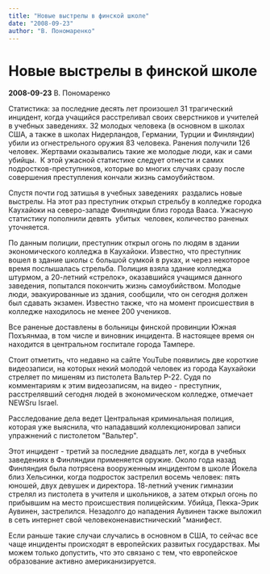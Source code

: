 ```yaml
---
title: "Новые выстрелы в финской школе"
date: "2008-09-23"
author: "В. Пономаренко"
---
```


# Новые выстрелы в финской школе

**2008-09-23** В. Пономаренко

Статистика: за последние десять лет произошел 31 трагический инцидент, когда учащийся расстреливал своих сверстников и учителей в учебных заведениях. 32 молодых человека (в основном в школах США, а также в школах Нидерландов, Германии, Турции и Финляндии) убили из огнестрельного оружия 83 человека. Ранения получили 126 человек. Жертвами оказывались такие же молодые люди, как и сами убийцы.  К этой ужасной статистике следует отнести и самих подростков-преступников, которые во многих случаях сразу после совершения преступления кончали жизнь самоубийством.

Спустя почти год затишья в учебных заведениях  раздались новые выстрелы. На этот раз преступник открыл стрельбу в колледже городка Каухайоки на северо-западе Финляндии близ города Вааса. Ужасную статистику пополнили девять  убитых  человек, количество раненых уточняется.

По данным полиции, преступник открыл огонь по людям в здании экономического колледжа в Каухайоки. Известно, что преступник вошел в здание школы с большой сумкой в руках, и через некоторое время послышалась стрельба. Полиция взяла здание колледжа штурмом, а 20-летний «стрелок», оказавшийся учащимся данного заведения, попытался покончить жизнь самоубийством. Молодые люди, эвакуированные из здания, сообщили, что он сегодня должен был сдавать экзамен. Известно также, что на момент происшествия в колледже находилось не менее 200 учеников.

Все раненые доставлены в больницы финской провинции Южная Похъянмаа, в том числе и виновник инцидента. В настоящее время он находится в центральном госпитале города Тампере.

Стоит отметить, что недавно на сайте YouTube появились две короткие видеозаписи, на которых некий молодой человек из города Каухайоки стреляет по мишеням из пистолета Вальтер P-22. Судя по комментариям к этим видеозаписям, на видео - преступник, расстрелявший сегодня людей в экономическом колледже, отмечает NEWSru Israel.

Расследование дела ведет Центральная криминальная полиция, которая уже выяснила, что нападавший коллекционировал записи упражнений с пистолетом "Вальтер".

Этот инцидент - третий за последние двадцать лет, когда в учебных заведениях в Финляндии применяется оружие. Около года назад Финляндия была потрясена вооруженным инцидентом в школе Йокела близ Хельсинки, когда подросток застрелил восемь человек: пять юношей, двух девушек и директора. 18-летний ученик гимназии стрелял из пистолета в учителя и школьников, а затем открыл огонь по прибывшим на место происшествия полицейским. Убийца, Пекка-Эрик Аувинен, застрелился. Незадолго до нападения Аувинен также выложил в сеть интернет свой человеконенавистнический "манифест.

Если раньше такие случаи случались в основном в США, то сейчас все чаще инциденты происходят в европейских развитых государствах. Мы можем только допустить, что это связано с тем, что европейское образование активно американизируется.